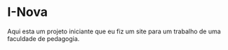 # I-Nova
Aqui esta um projeto iniciante que eu fiz um site para um trabalho de uma faculdade de pedagogia.
